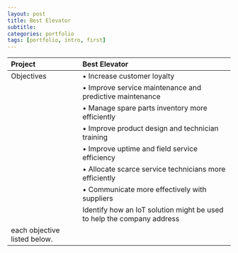 ```yaml
---
layout: post
title: Best Elevator
subtitle: 
categories: portfolio
tags: [portfolio, intro, first]
---
```


|Project	|Best Elevator|	
|:-----------|:-----------|
|Objectives|• Increase customer loyalty|
|          |• Improve service maintenance and predictive maintenance
|          |• Manage spare parts inventory more efficiently
|          |• Improve product design and technician training
|          |• Improve uptime and field service efficiency
|          |• Allocate scarce service technicians more efficiently
|          |• Communicate more effectively with suppliers|
|          |Identify how an IoT solution might be used to help the company address
            each objective listed below.|

